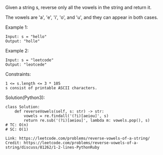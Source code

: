 Given a string s, reverse only all the vowels in the string and return it.

The vowels are 'a', 'e', 'i', 'o', and 'u', and they can appear in both cases.

Example 1:
```
Input: s = "hello"
Output: "holle"
```
Example 2:
```
Input: s = "leetcode"
Output: "leotcede"
``` 
Constraints:
```
1 <= s.length <= 3 * 105
s consist of printable ASCII characters.
```
Solution(Python3):
```
class Solution:
    def reverseVowels(self, s: str) -> str:
        vowels = re.findall('(?i)[aeiou]', s)
        return re.sub('(?i)[aeiou]', lambda m: vowels.pop(), s)
# TC: O(n)
# SC: O(1)
```
```
Link: https://leetcode.com/problems/reverse-vowels-of-a-string/
Credit: https://leetcode.com/problems/reverse-vowels-of-a-string/discuss/81262/1-2-lines-PythonRuby
```
